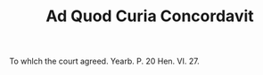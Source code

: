---
title: Ad Quod Curia Concordavit
permalink: "/definitions/ad-quod-curia-concordavit.html"
body: To whlch the court agreed. Yearb. P. 20 Hen. VI. 27.
published_at: '2018-07-07'
layout: post
---